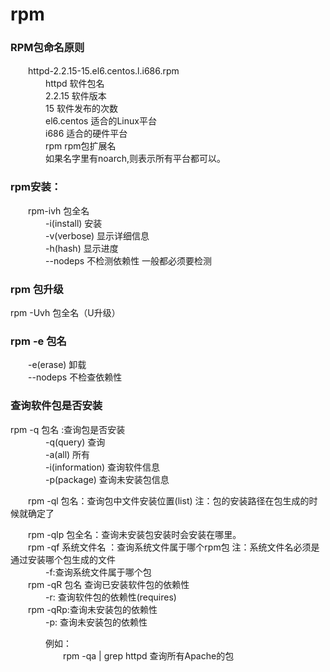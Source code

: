 # rpm    

### RPM包命名原则   
　　httpd-2.2.15-15.el6.centos.l.i686.rpm    
　　　　httpd 软件包名    
　　　　2.2.15 软件版本    
　　　　15 软件发布的次数    
　　　　el6.centos 适合的Linux平台   
　　　　i686 适合的硬件平台   
　　　　rpm rpm包扩展名   
　　　　如果名字里有noarch,则表示所有平台都可以。   

### rpm安装：    
　　rpm-ivh 包全名    
　　　　-i(install) 安装    
　　　　-v(verbose) 显示详细信息    
　　　　-h(hash) 显示进度     
　　　　--nodeps 不检测依赖性 一般都必须要检测   

### rpm 包升级    
rpm -Uvh 包全名（U升级）   


###  rpm -e 包名   
　　-e(erase) 卸载   
　　--nodeps 不检查依赖性    


### 查询软件包是否安装
rpm -q 包名 :查询包是否安装   
　　　　-q(query) 查询   
　　　　-a(all) 所有   
　　　　-i(information) 查询软件信息   
　　　　-p(package) 查询未安装包信息    

　　rpm -ql 包名：查询包中文件安装位置(list) 注：包的安装路径在包生成的时候就确定了   

　　rpm -qlp 包全名：查询未安装包安装时会安装在哪里。    
　　rpm -qf 系统文件名 ：查询系统文件属于哪个rpm包 注：系统文件名必须是通过安装哪个包生成的文件    
　　　　-f:查询系统文件属于哪个包   
　　rpm -qR 包名 查询已安装软件包的依赖性   
　　　　-r: 查询软件包的依赖性(requires)   
　　rpm -qRp:查询未安装包的依赖性   
　　　　-p: 查询未安装包的依赖性    

　　　　例如：   
　　　　　　rpm -qa | grep httpd 查询所有Apache的包    



